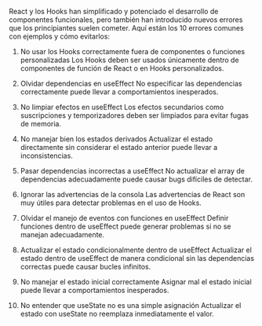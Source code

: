 React y los Hooks han simplificado y potenciado el desarrollo de componentes funcionales, pero también han introducido nuevos errores que los principiantes suelen cometer. Aquí están los 10 errores comunes con ejemplos y cómo evitarlos:

1. No usar los Hooks correctamente fuera de componentes o funciones personalizadas
Los Hooks deben ser usados únicamente dentro de componentes de función de React o en Hooks personalizados.


2. Olvidar dependencias en useEffect
No especificar las dependencias correctamente puede llevar a comportamientos inesperados.


3. No limpiar efectos en useEffect
Los efectos secundarios como suscripciones y temporizadores deben ser limpiados para evitar fugas de memoria.


4. No manejar bien los estados derivados
Actualizar el estado directamente sin considerar el estado anterior puede llevar a inconsistencias.


5. Pasar dependencias incorrectas a useEffect
No actualizar el array de dependencias adecuadamente puede causar bugs difíciles de detectar.


6. Ignorar las advertencias de la consola
Las advertencias de React son muy útiles para detectar problemas en el uso de Hooks.


7. Olvidar el manejo de eventos con funciones en useEffect
Definir funciones dentro de useEffect puede generar problemas si no se manejan adecuadamente.


8. Actualizar el estado condicionalmente dentro de useEffect
Actualizar el estado dentro de useEffect de manera condicional sin las dependencias correctas puede causar bucles infinitos.


9. No manejar el estado inicial correctamente
Asignar mal el estado inicial puede llevar a comportamientos inesperados.


10. No entender que useState no es una simple asignación
Actualizar el estado con useState no reemplaza inmediatamente el valor.

